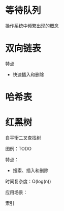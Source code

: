 



# 等待队列

操作系统中频繁出现的概念







# 双向链表

特点

* 快速插入和删除





# 哈希表







# 红黑树

自平衡二叉查找树



图例：TODO



特点：

* 搜索、插入和删除



时间复杂度：O(log(n))



应用场景：

索引